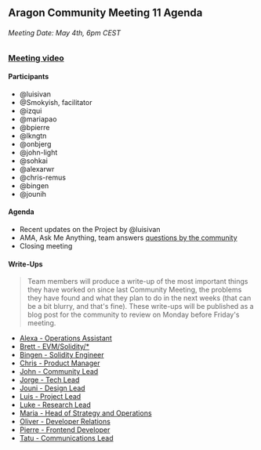 ## Aragon Community Meeting 11 Agenda

###### Meeting Date: May 4th, 6pm CEST
### [Meeting video](https://www.youtube.com/AragonProject)

#### Participants
- @luisivan
- @Smokyish, facilitator
- @izqui
- @mariapao
- @bpierre
- @lkngtn
- @onbjerg
- @john-light
- @sohkai
- @alexarwr
- @chris-remus
- @bingen
- @jounih

#### Agenda
- Recent updates on the Project by @luisivan
- AMA, Ask Me Anything, team answers [questions by the community](https://www.reddit.com/r/aragonproject)
- Closing meeting

#### Write-Ups
> Team members will produce a write-up of the most important things they have worked on since last Community Meeting, the problems they have found and what they plan to do in the next weeks (that can be a bit blurry, and that's fine). These write-ups will be published as a blog post for the community to review on Monday before Friday's meeting.

- [Alexa - Operations Assistant]()
- [Brett - EVM/Solidity/\*]()
- [Bingen - Solidity Engineer]()
- [Chris - Product Manager]()
- [John - Community Lead]()
- [Jorge - Tech Lead]()
- [Jouni - Design Lead]()
- [Luis - Project Lead]()
- [Luke - Research Lead]()
- [Maria - Head of Strategy and Operations]()
- [Oliver - Developer Relations]()
- [Pierre - Frontend Developer]()
- [Tatu - Communications Lead]()
